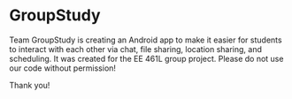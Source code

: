 # GroupStudy

Team GroupStudy is creating an Android app to make it easier for students 
to interact with each other via chat, file sharing, location sharing, and scheduling.
It was created for the EE 461L group project. Please do not use our code without permission!

Thank you!

